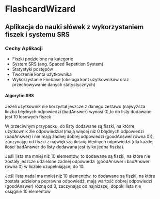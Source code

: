 # FlashcardWizard

## Aplikacja do nauki słówek z wykorzystaniem fiszek i systemu SRS

### Cechy Aplikacji
- Fiszki podzielone na kategorie
- System SRS (ang. Spaced Repetition System)
- Statystyki postępów
- Tworzenie konta użytkownika 
- Wykorzystanie Firebase (obsługa kont użytkowników oraz przechowywanie danych statystycznych)



#### Algorytm SRS

Jeżeli użytkownik nie korzystał jeszcze z danego zestawu (najwyższa liczba błędnych odpowiedzi (badAnswer) wynosi 0),to do listy dodawane jest 10 losowych fiszek 

W przeciwnym przypadku, do listy dodawane są fiszki, na którre użytkownik źle odpowiedział (mają więcej niż 0 błędnych odpowiedzi (badAnswer) i nie mają żadnej dobrej odpowiedzi (goodAnswer równa 0)), zaczynając od fiszki z największą ilością błędnych odpowiedzi (dla każdej ilości badAnswer do listy dodawana jest tylko jedna fiszka).

Jeśli lista ma mniej niż 10 elementów, to dodawane są fiszki, na które nie zostały jeszcze udzielone żadnej odpowiedzi (goodAnswer i badAnswer równa 0) w liczbie uzupełniającej do 10.

Jeśli lista nadal ma mniej niż 10 elementów, to dodawane są fiszki, na które została udzielona poprawna odpowiedź, mają wartość dobrej odpowiedzi (goodAnswer) różną od 0, zaczynając od najniższej, dopóki lista nie osiągnie 10 elementów
